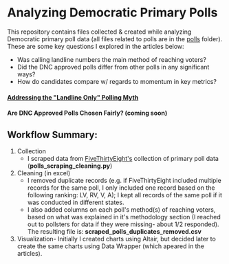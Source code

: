# Analyzing Democratic Primary Polls

This repository contains files collected & created while analyzing Democratic primary poll data (all files related to polls are in the [polls](https://github.com/hassenmorad/Democratic-Primaries/tree/master/Polls) folder). These are some key questions I explored in the articles below: 
- Was calling landline numbers the main method of reaching voters?
- Did the DNC approved polls differ from other polls in any significant ways?
- How do candidates compare w/ regards to momentum in key metrics?

#### [Addressing the "Landline Only" Polling Myth](https://medium.com/@hassen.morad/addressing-the-landline-only-polling-myth-473dbb6d46bd?source=friends_link&sk=b4f11605e33fff99f8d1b93cf0ec27ea)
#### Are DNC Approved Polls Chosen Fairly? (coming soon)

## Workflow Summary:
1. Collection
    - I scraped data from [FiveThirtyEight's](https://projects.fivethirtyeight.com/2020-primaries/democratic/) collection of primary poll data (**polls_scraping_cleaning.py**)
2. Cleaning (in excel)
    - I removed duplicate records (e.g. if FiveThirtyEight included multiple records for the same poll, I only included one record based on the following ranking: LV, RV, V, A); I kept all records of the same poll if it was conducted in different states. 
    - I also added columns on each poll's method(s) of reaching voters, based on what was explained in it's methodology section (I reached out to pollsters for data if they were missing- about 1/2 responded). The resulting file is: **scraped_polls_duplicates_removed.csv**
3. Visualization- Initially I created charts using Altair, but decided later to create the same charts using Data Wrapper (which apeared in the articles).
